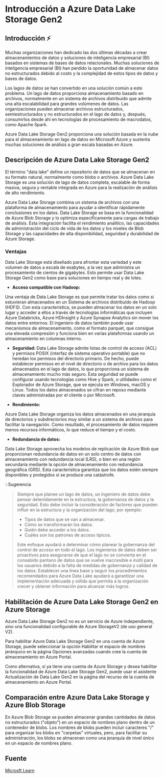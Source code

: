 # Introducción a Azure Data Lake Storage Gen2

## Introducción ⚡

Muchas organizaciones han dedicado las dos últimas décadas a crear almacenamientos de datos y soluciones de inteligencia empresarial (BI) basados en sistemas de bases de datos relacionales. Muchas soluciones de inteligencia empresarial (BI) han perdido la oportunidad de almacenar datos no estructurados debido al costo y la complejidad de estos tipos de datos y bases de datos.

Los lagos de datos se han convertido en una solución común a este problema. Un lago de datos proporciona almacenamiento basado en archivos, normalmente en un sistema de archivos distribuido que admite una alta escalabilidad para grandes volúmenes de datos. Las organizaciones pueden almacenar archivos estructurados, semiestructurados y no estructurados en el lago de datos y, después, consumirlos desde ahí en tecnologías de procesamiento de macrodatos, como Apache Spark.

Azure Data Lake Storage Gen2 proporciona una solución basada en la nube para el almacenamiento en lago de datos en Microsoft Azure y sustenta muchas soluciones de análisis a gran escala basadas en Azure.

## Descripción de Azure Data Lake Storage Gen2

El término "data lake" define un repositorio de datos que se almacenan en su formato natural, normalmente como blobs o archivos. Azure Data Lake Storage es una solución de lago de datos completa, escalable de forma masiva, segura y rentable integrada en Azure para la realización de análisis de alto rendimiento.

Azure Data Lake Storage combina un sistema de archivos con una plataforma de almacenamiento para ayudar a identificar rápidamente conclusiones en los datos. Data Lake Storage se basa en la funcionalidad de Azure Blob Storage y lo optimiza específicamente para cargas de trabajo de análisis. Esta integración facilita el rendimiento analítico, las capacidades de administración del ciclo de vida de los datos y los niveles de Blob Storage y las capacidades de alta disponibilidad, seguridad y durabilidad de Azure Storage.

### Ventajas

Data Lake Storage está diseñado para afrontar esta variedad y este volumen de datos a escala de exabytes, a la vez que administra un procesamiento de cientos de gigabytes. Esto permite usar Data Lake Storage Gen2 como base para soluciones en tiempo real y de lotes.

- **Acceso compatible con Hadoop:**

Una ventaja de Data Lake Storage es que permite tratar los datos como si estuvieran almacenados en un Sistema de archivos distribuido de Hadoop (HDFS). Con esta característica, se pueden almacenar los datos en un solo lugar y acceder a ellos a través de tecnologías informáticas que incluyen Azure Databricks, Azure HDInsight y Azure Synapse Analytics sin mover los datos entre entornos. El ingeniero de datos también puede usar mecanismos de almacenamiento, como el formato parquet, que consigue una elevada compresión y funciona bien en varias plataformas usando un almacenamiento en columnas interno.

- **Seguridad:**
Data Lake Storage admite listas de control de acceso (ACL) y permisos POSIX (interfaz de sistema operativo portable) que no heredan los permisos del directorio primario. De hecho, puede establecer permisos en el nivel de directorio o de archivo para los datos almacenados en el lago de datos, lo que proporciona un sistema de almacenamiento mucho más seguro. Esta seguridad se puede configurar usando tecnologías como Hive y Spark, o utilidades como el Explorador de Azure Storage, que se ejecuta en Windows, macOS y Linux. Todos los datos almacenados se cifran en reposo mediante claves administradas por el cliente o por Microsoft.

- **Rendimiento:**

Azure Data Lake Storage organiza los datos almacenados en una jerarquía de directorios y subdirectorios muy similar a un sistema de archivos para facilitar la navegación. Como resultado, el procesamiento de datos requiere menos recursos informáticos, lo que reduce el tiempo y el costo.

- **Redundancia de datos:**

Data Lake Storage aprovecha los modelos de replicación de Azure Blob que proporcionan redundancia de datos en un solo centro de datos con almacenamiento con redundancia local (LRS), o bien en una región secundaria mediante la opción de almacenamiento con redundancia geográfica (GRS). Esta característica garantiza que los datos estén siempre disponibles y protegidos si se produce una catástrofe.

💡Sugerencia

>Siempre que planee un lago de datos, un ingeniero de datos debe pensar detenidamente en la estructura, la gobernanza de datos y la seguridad. Esto debe incluir la consideración de factores que pueden influir en la estructura y la organización del lago; por ejemplo:
>
> - Tipos de datos que se van a almacenar.
> - Cómo se transformarán los datos.
> - Quién debe acceder a los datos.
> - Cuáles son los patrones de acceso típicos.
>
>Este enfoque ayudará a determinar cómo planear la gobernanza del control de acceso en todo el lago. Los ingenieros de datos deben ser proactivos para asegurarse de que el lago no se convierta en el consabido pantano de datos que se vuelve inaccesible e inútil para los usuarios debido a la falta de medidas de gobernanza y calidad de los datos. Establecer una línea base y seguir los procedimientos recomendados para Azure Data Lake ayudará a garantizar una implementación adecuada y sólida que permita a la organización crecer y obtener información para alcanzar más logros.

## Habilitación de Azure Data Lake Storage Gen2 en Azure Storage

Azure Data Lake Storage Gen2 no es un servicio de Azure independiente, sino una funcionalidad configurable de Azure StorageV2 (de uso general V2).

Para habilitar Azure Data Lake Storage Gen2 en una cuenta de Azure Storage, puede seleccionar la opción Habilitar el espacio de nombres jerárquico en la página Opciones avanzadas cuando cree la cuenta de almacenamiento en Azure Portal.

Como alternativa, si ya tiene una cuenta de Azure Storage y desea habilitar la funcionalidad de Azure Data Lake Storage Gen2, puede usar el asistente Actualización de Data Lake Gen2 en la página del recurso de la cuenta de almacenamiento en Azure Portal.

## Comparación entre Azure Data Lake Storage y Azure Blob Storage

En Azure Blob Storage se pueden almacenar grandes cantidades de datos no estructurados ("objeto") en un espacio de nombres plano dentro de un contenedor de blobs. Los nombres de blobs pueden incluir caracteres "/" para organizar los blobs en "carpetas" virtuales, pero, para facilitar su administración, los blobs se almacenan como una jerarquía de nivel único en un espacio de nombres plano.

## Fuente

[Microsft Learn](https://learn.microsoft.com/es-mx/training/modules/introduction-to-azure-data-lake-storage/)
